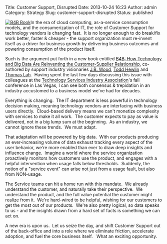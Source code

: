 Title: Customer Support, Disrupted
Date: 2013-10-24 16:23
Author: admin
Category: Strategy
Slug: customer-support-disrupted
Status: published

[![B4B
Book](http://www.jeffsidea.com/wp-content/uploads/2013/10/tsia_B4B.jpg)](http://www.jeffsidea.com/wp-content/uploads/2013/10/tsia_B4B.jpg)In
the era of cloud computing, as-a-service consumption models, and the
consumerization of IT, the role of Customer Support for technology
vendors is changing fast.  It is no longer enough to do break/fix work
better, faster & cheaper - the support organization must re-invent
itself as a driver for business growth by delivering business outcomes
and powering consumption of the product itself.

Such is the argument put forth in a new book entitled [B4B: How
Technology and Big Data Are Reinventing the Customer-Supplier
Relationship](http://www.amazon.com/gp/product/0986046205/ref=as_li_tl?ie=UTF8&camp=1789&creative=390957&creativeASIN=0986046205&linkCode=as2&tag=govideos-20&linkId=4BUJFXCIZUYR63US),
co-authored by support industry visionaries [J.B.
Wood](http://www.amazon.com/J.-B.-Wood/e/B003R85S2C/), [Todd
Hewlin](http://www.amazon.com/s/ref=ntt_athr_dp_sr_2?ie=UTF8&field-author=Todd+Hewlin&search-alias=books&text=Todd+Hewlin&sort=relevancerank) and
[Thomas
Lah](http://www.amazon.com/s/ref=ntt_athr_dp_sr_3?ie=UTF8&field-author=Thomas+Lah&search-alias=books&text=Thomas+Lah&sort=relevancerank).
 Having spent the last few days discussing this issue with colleagues at
the [Technology Services Industry Association](http://www.tsia.com/)'s
fall conference in Las Vegas, I can see both consensus & trepidation in
an industry accustomed to a business model we've had for decades.

Everything is changing.  The IT department is less powerful in
technology decision making, meaning technology vendors are interfacing
with business users directly.  Cloud-based delivery means we can't
monetize complexity with services to make it all work.  The customer
expects to pay as value is delivered, not in a big lump sum at the
beginning.  As an industry, we cannot ignore these trends.  We must
adapt.

That adaptation will be powered by big data.  With our products
producing an ever-increasing volume of data exhaust tracking every
aspect of the user behavior, we're more enabled than ever to draw deep
insights and influence change.  Imagine a world where the service
organization proactively monitors how customers use the product, and
engages with a helpful intervention when usage falls below thresholds.
 Suddenly, the notion of a "service event" can arise not just from a
usage fault, but also from NON-usage.

The Service teams can hit a home run with this mandate.  We already
understand the customer, and naturally take their perspective.  We
understand the product, and the full value potential the customer might
realize from it.  We're hard-wired to be helpful, wishing for our
customers to get the most out of our products.  We're also pretty
logical, so data speaks to us - and the insights drawn from a hard set
of facts is something we can act on.

A new era is upon us.  Let us seize the day, and shift Customer Support
out of the back-office and into a role where we eliminate friction,
accelerate adoption, and fuel the core business itself.   What an
exciting opportunity.
